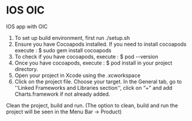 # IOS OIC
IOS app with OIC

1. To set up build environment, first run ./setup.sh
2. Ensure you have Cocoapods installed. If you need to install cocoapods execute : $ sudo gem install cocoapods
3. To check if you have cocoapods, execute : $ pod --version
4. Once you have cocoapods, execute : $ pod install in your project directory.
5. Open your project in Xcode using the .xcworkspace
6. Click on the project file. Choose your target. In the General tab, go to ''Linked Frameworks and Libraries section'', click on “+” and add Charts.framework if not already added.

Clean the project, build and run. (The option to clean, build and run the project will be seen in the Menu Bar -> Product)
